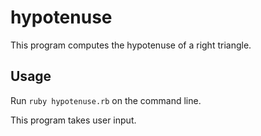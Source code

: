 hypotenuse
==========

This program computes the hypotenuse of a right triangle.

Usage
-----
Run `ruby hypotenuse.rb` on the command line.

This program takes user input.
